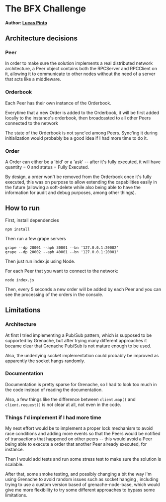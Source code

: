 # The BFX Challenge
#### Author: [Lucas Pinto](https://linkedin.com/in/lucashenriquepinto)

## Architecture decisions

### Peer

In order to make sure the solution implements a real distributed network architecture, 
a Peer object contains both the RPCServer and RPCClient on it, allowing it to communicate to other nodes without the
need of a server that acts like a middleware.

### Orderbook

Each Peer has their own instance of the Orderbook.

Everytime that a new Order is added to the Orderbook, it will be first added locally to the 
instance's orderbook, then broadcasted to all other Peers connected to the network

The state of the Orderbook is not sync'ed among Peers. Sync'ing it during initialization would probably be a good idea
if I had more time to do it.

### Order

A Order can either be a 'bid' or a 'ask' -- after it's fully executed, it will have quantity = 0 and status = Fully Executed.
 
By design, a order won't be removed from the Orderbook once it's fully executed, this was on purpose
to allow extending the capabilities easily in the future (allowing a soft-delete while also being able to have the information
for audit and debug purposes, among other things).

## How to run

First, install dependencies

```
npm install
```

Then run a few grape servers

```
grape --dp 20001 --aph 30001 --bn '127.0.0.1:20002'
grape --dp 20002 --aph 40001 --bn '127.0.0.1:20001'
```

Then just run index.js using Node.

For each Peer that you want to connect to the network:

```
node index.js
```

Then, every 5 seconds a new order will be added by each Peer and you can see the processing of the orders in the console.
## Limitations

### Architecture

At first I tried implementing a Pub/Sub pattern, which is supposed to be supported by Grenache, 
but after trying many different approaches it became clear that Grenache Pub/Sub is not mature enough to be used.

Also, the underlying socket implementation could probably be improved as apparently the socket hangs randomly.

### Documentation

Documentation is pretty sparse for Grenache, so I had to look too much in the code instead of reading the documentation.

Also, a few things like the difference between `client.map()` and `client.request()` is not clear at all, not even in the code.

### Things I'd implement if I had more time

My next effort would be to implement a proper lock mechanism to avoid race conditions and adding more events so that the Peers would be 
notified of transactions that happened on other peers -- this would avoid a Peer being able to execute a order that another
Peer already executed, for instance.

Then I would add tests and run some stress test to make sure the solution is scalable.

After that, some smoke testing, and possibly changing a bit the way I'm using Grenache to avoid random issues such as socket hanging
, including trying to use a custom version based of grenache-node-base, which would give me more flexibility to try some different approaches to bypass some limitations.
